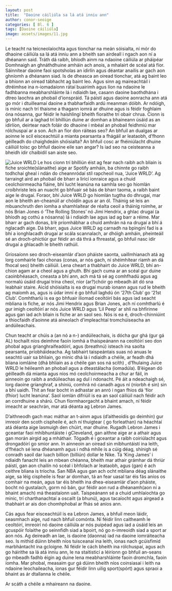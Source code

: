 ```yaml
---
layout: post
title:  "Daoine cáiliúla sa lá atá inniu ann"
author: conor-seoige
categories: [ Bl. 6 ]
tags: [Daoine cáiliúla]
image: assets/images/11.jpg
---
```


Le teacht na teicneolaíochta agus tionchar na meán sóisialta, ní mór do dhaoine cáiliúla sa lá atá inniu ann a bheith san airdeall i ngach aon ní a dhéanann said. Tráth dá raibh, bhíodh ainm na ndaoine cáiliúla ar pháipéar Domhnaigh an ghnáthdhuine amháin ach anois, a mhalairt de scéal atá fíor. Sáinnítear daoine faoi spotsholas an idirlín agus déantar anailís ar gach aon ghníomh a dhéanann siad. Is de dheasca an oiread tionchar, atá ag baint leo a bhíonn an oiread tábhacht ag baint leo. Agus sinn ag maireachtáil i dtréimhse ina n-iomadaíonn rátaí buairimh agus líon na ndaoine le fadhbanna meabharshláinte lá i ndiaidh lae, casann daoine baothdhána i dtreo laochra an phobail d’ionspráid. Tá páistí agus daoine aonracha ann atá go mór i dtuilleamaí daoine a thabharfaidh ardú meanman dóibh. Ar ndóigh, is minic nach trí thaisme a thagann iomrá ar dhuine agus is féidir foghlaim óna nósanna, gur féidir le haishlingí bheith fíoraithe trí obair chrua. Cionn is go bhfuil ar a laghad trí bhilliún duine ar domhan a bhaineann úsáid as an idirlíon, deirtear nach foláir do dhaoine i mbéal an phobail feidhmiú mar rólchuspaí ar a son. Ach an fíor don ráiteas seo? An bhfuil an dualgas ar aoinne le scil eisceachtúil a mianta pearsanta a fhágáil ar leataobh, d’fhonn géilleadh do chaighdeáin shóisialta? An bhfuil cosc ar fhéiniúlacht dhuine cáiliúil toisc go bhfuil daoine eile san angar? Is iad seo na ceisteanna a bheidh idir chaibidil san aiste seo.

![Juice WRLD](assets/images/juicewrld.png)
Le hos cionn trí bhilliún éist ag fear nach raibh ach bliain is fiche sroichte(slánaithe) aige ar Spotify amháin, ba chinnte go raibh todhchaí gheal i ndán do cheannródaí stíl rapcheoil nua, ‘Juice WRLD’. Ag tarraingt aird an phobail de bharr a liricí ionraice agus a chuid ceolchoirmeacha fiáine, bhí lucht leanúna na samhla seo go hiomlán croíbhriste leis an nuacht go bhfuair sé bás de bharr taoma, a raibh baint aige le drugaí. Foraor, bhí Juice WRLD go hiomlán tugtha do dhrugaí, mar aon le bheith an-cheanúil ar chóidín agus ar an ól. Tháinig sé leis an mbuanchruth den íomha a shamhlaítear de réalta ceoil a tháinig roimhe, ar nós Brian Jones ó ‘The Rolling Stones’ nó Jimi Hendrix, a ghlac drugaí (a bhíodh ag cothú a nósanna) lá i ndiaidh lae agus iad ag barr a réime. Mar bharr ar gach donas, b’é príomhábhar a chuid amhrán ná na drugaí a bhí á nglacadh aige. Dá bharr, agus Juice WRLD ag carnadh na bpinginí fad is a bhí a ionghlacadh drugaí ar scála scannalach, ar dhóigh amháin, pheinteáil sé an droch-phictiúr gur féidir an dá thrá a fhreastal, go bhfuil nasc idir drugaí a ghlacadh le bheith rathúil.  

Gríosaíonn seo droch-eiseamlár d’aon pháiste saonta, uaillmhianach atá ag lorg comhairle faoi chonas (conas, ar nós gach, ní shéimhítear riamh an dá fhocal seo) bheith cáiliúil. Lena cheart a thabhairt do Juice WRLD, bhí an-chion agam ar a cheol agus a ghuth. Bhí gach cuma ar an scéal gur duine caoinbhéasach, cneasta a bhí ann, ach má tá sé ag comhfhadú agus ag normalú úsáid drugaí trína cheol, níor (ar?)chóir go mbeadh áit dó sna leabhair staire. Aicíd shóisialta is ea drugaí murab ionann agus rud le bheith ag maíomh as, agus is údar imní é go bhfuil laghdú ón ‘27th Club’ go ‘21st Club’. Comhtharlú is ea go bhfuair iliomad ceoltóirí bás agus iad seacht mbliana is fiche, ar nós Jimi Hendrix agus Brian Jones, ach ní comhtharlú é gur imigh ceoltóirí ar nós Juice WRLD agus ‘Lil Peep’ ar shlí na bhfírinne agus gan iad ach bliain is fiche ar an saol seo. Nós is ea é, droch-chinniúint a thiocfaidh d’aoinne atá aineolach d’impleachtaí tromchúiseacha an andúileachais. 

Chun teacht ar chúis a (an nó a n-) andúileachais, is dócha gur ghá (gur gá AL) tochailt níos deimhne faoin íomhá a thaispeánann na ceoltóirí seo don phobal agus grianghraifeadóirí, agus (breathnú) isteach ina saolta pearsanta, príobháideacha. Ag tabhairt taispeántais suas nó anuas le seachtó uair sa bhliain, go minic dhá lá i ndiaidh a chéile, ar feadh dhá bliana iomláine (dhá bhliain as a chéile gan sos ná scíth) , d’fhulaing Juice WRLD le héileamh an phobail agus a dteastálacha (iomadúla). B’éigean dó géilleadh dá mianta agus níos mó ceolchoirmeacha a chur ar fáil, in ainneoin go raibh a andúileachas ag dul i ndonacht. Pé áit a ndeachaigh sé, lorg daoine grianghraf, a shíniú, comhrá nó canadh agus ní (níorbh é sin) sin a bhí uaidh. Thit an fear bocht in adhastar an anró i ngan fhios dá ‘fíor (fhíor) lucht leanúna’. Saol iomlán difriúil is ea an saol cáiliúil nach féidir ach an corrdhuine a shárú. Chun fíormhaorgacht a bhaint amach, ní féidir imeacht ar seachrán, mar atá déanta ag Lebron James. 

D’aithneodh gach mac máthar an t-ainm agus (d’aitheoidís go deimhin) gur imreoir den scoth cispheile é, ach ní thuigtear ( go forleathan) na héachtaí atá déanta aige lasmuigh den chúirt, mar dhuine. Rugadh Lebron James i gceantar faoi mhíbhuntáiste i gCleveland, gan aithne aige ar a athair agus gan morán airgid ag a mháthair. Tógadh é i gceantar a raibh coiriúlacht agus drongadóirí go smior ann. In ainneoin an oiread sin míbhuntáistí ina leith, d’fhéach sé lena dhéanamh agus i ndhá mhíle is a cúig déag, shínigh sé conradh saoil dar luach billion (billiún) dollar le Nike. Tá ‘King James’ i ndiaidh fanacht leis an mbean chéanna, bheith mar athair grámhar dá thriúr páistí, gan aon chailín nó scéal i bhfolach ar leataobh, agus (gan) é ach ceithre bliana is tríocha. San NBA agus gan ach ocht mbliana déag slánaithe aige, sa léig cispheile is fear ar domhan, tá an fear uasal tar éis fás aníos os comhair na meán, agus tar éis bheith ina dhea-eiseamlár d’aon pháiste, bocht nó gustalach, gorm nó bán, gur féidir aon rud a dhéanamh(aon ní a bhaint amach) má theastaíonn uait. Taispeánann sé a chuid umhlaíochta go minic, trí charthanachtaí a oscailt (a bhunú), agus tacaíocht agus airgead a thabhairt ar ais don chomhphobal ar fhás sé aníos ann. 

Cás agus fear eisceachtúil is ea Lebron James, a bhfuil meon láidir, seasmhach aige, rud nach bhfuil comónta. Ní féidir linn caitheamh le ceoltóirí, imreoirí nó daoine cáiliúla ar nós puipéad agus iad a úsáid leis an gcuspóir folaithe go seinnfidh siad a bpoirt, nó go n-imreoidh siad a sport ar aon nós. Ag deireadh an lae, is daoine (daonna) iad na daoine iomráiteacha seo. Is mithid dúinn bheith níos tuisceanaí ina leith, ionas nach gcúisfimid marbhántacht ina gcloigne. Ní féidir le cách bheith ina rólchuspaí, agus ach go háirithe sa lá atá inniu ann, le na staitisticí a léiríonn go bhfuil an-seans go mbeadh fadhb éígin ag duine lena meabharshláinte faoin dromchla, faoin íomha. Mar phobal, measaim gur gá dúinn bheith níos coinsiasaí i leith na ndaoine leochaileacha, ionas gur féidir linn uilig sport(spórt) agus spraoi a bhaint as ár dtallanna le chéile. 

Ar scáth a chéile a mhaireann na daoine. 
